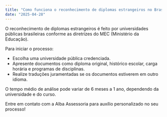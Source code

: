 ```yaml
---
title: "Como funciona o reconhecimento de diplomas estrangeiros no Brasil"
date: "2025-04-28"
---
```


O reconhecimento de diplomas estrangeiros é feito por universidades públicas brasileiras conforme as diretrizes do MEC (Ministério da Educação).

Para iniciar o processo:
- Escolha uma universidade pública credenciada.
- Apresente documentos como diploma original, histórico escolar, carga horária e programas de disciplinas.
- Realize traduções juramentadas se os documentos estiverem em outro idioma.

O tempo médio de análise pode variar de 6 meses a 1 ano, dependendo da universidade e do curso.

Entre em contato com a Alba Assessoria para auxílio personalizado no seu processo!
